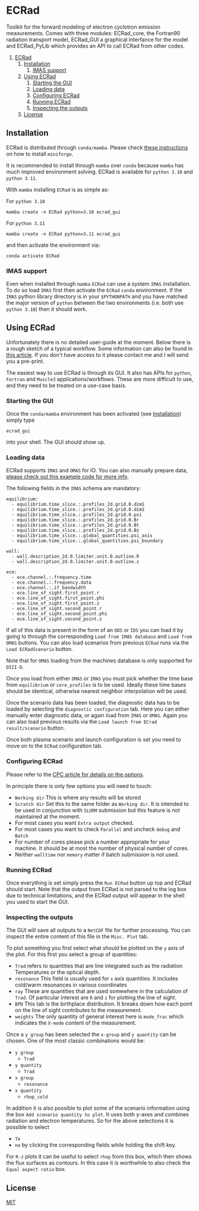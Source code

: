 # ECRad
Toolkit for the forward modeling of electron cyclotron emission measurements. Comes with three modules: ECRad_core, the Fortran90 radiation transport model, ECRad_GUI a graphical interfance for the model and ECRad_PyLib which provides an API to call ECRad from other codes.

1. [ECRad](#ecrad)
   1. [Installation](#installation)
      1. [IMAS support](#imas-support)
   2. [Using ECRad](#using-ecrad)
      1. [Starting the GUI](#starting-the-gui)
      2. [Loading data](#loading-data)
      3. [Configuring ECRad](#configuring-ecrad)
      4. [Running ECRad](#running-ecrad)
      5. [Inspecting the outputs](#inspecting-the-outputs)
   3. [License](#license)


## Installation
ECRad is distributed through `conda/mamba`. Please check [these instructions](https://github.com/conda-forge/miniforge) on how to install `miniforge`.

It is recommended to install through `mamba` over `conda` because `mamba` has much improved environment solving. ECRad is available for `python 3.10` and `python 3.11`.

With `mamba` installing `ECRad` is as simple as:

For `python 3.10`
```
mamba create -n ECRad python=3.10 ecrad_gui
```
For `python 3.11`
```
mamba create -n ECRad python=3.11 ecrad_gui
```
and then activate the environment via:
```
conda activate ECRad
```

### IMAS support
Even when installed through `mamba` `ECRad` can use a system `IMAS` installation. To do so load `IMAS` first then activate the `ECRad` `conda` environment. If the `IMAS` python library directory is in your `$PYTHONPATH` and you have matched the major version of `python` between the two environments (i.e. both use `python 3.10`) then it should work.

## Using ECRad
Unfortunately there is no detailed user-guide at the moment. Below there is a rough sketch of a typical workflow. Some information can also be found in [this article](https://www.sciencedirect.com/science/article/abs/pii/S0010465520300291). If you don't have access to it please contact me and I will send you a pre-print.

The easiest way to use ECRad is through its GUI. It also has APIs for `python`, `Fortran` and `Muscle3` applications/workflows. These are more difficult to use, and they need to be treated on a use-case basis.

### Starting the GUI
Once the `conda/mamba` environment has been activated (see [Installation](#installation)) simply type
```
ecrad_gui
```
into your shell. The GUI should show up.

### Loading data
ECRad supports `IMAS` and `OMAS` for IO. You can also manually prepare data, [please check out this example code for more info](https://github.com/AreWeDreaming/ECRad_GUI/blob/master/src/ecrad_gui/ECRad_GUI_Scenario_Maker.py).

The following fields in the `IMAS` schema are mandatory:
```
equilibrium:
  - equilibrium.time_slice.:.profiles_2d.grid.0.dim1
  - equilibrium.time_slice.:.profiles_2d.grid.0.dim2
  - equilibrium.time_slice.:.profiles_2d.grid.0.psi
  - equilibrium.time_slice.:.profiles_2d.grid.0.Br
  - equilibrium.time_slice.:.profiles_2d.grid.0.Bt
  - equilibrium.time_slice.:.profiles_2d.grid.0.Bz
  - equilibrium.time_slice.:.global_quantities.psi_axis
  - equilibrium.time_slice.:.global_quantities.psi_boundary

wall:
  - wall.description_2d.0.limiter.unit.0.outline.R
  - wall.description_2d.0.limiter.unit.0.outline.z

ece:
  - ece.channel.:.frequency.time
  - ece.channel.:.frequency.data
  - ece.channel.:.if_bandwidth
  - ece.line_of_sight.first_point.r
  - ece.line_of_sight.first_point.phi
  - ece.line_of_sight.first_point.z
  - ece.line_of_sight.second_point.r
  - ece.line_of_sight.second_point.phi
  - ece.line_of_sight.second_point.z
```

If all of this data is present in the form of an `ODS` or `IDS` you can load it by going to through the corresponding `Load from IMAS database` and `Load from OMAS` buttons. You can also load scenarios from previous `ECRad` runs via the `Load ECRadScenario` button.

Note that for `OMAS` loading from the machines database is only supported for `DIII-D`.

Once you load from either `OMAS` or `IMAS` you must pick whether the time base from `equilibrium` or `core_profiles` is to be used. Ideally these time bases should be identical, otherwise nearest neighbor interpolation will be used.

Once the scenario data has been loaded, the diagnostic data has to be loaded by selecting the `diagnostic configuration` tab. Here you can either manually enter diagnostic data, or again load from `IMAS` or `OMAS`. Again you can also load previous results via the `Load launch from ECrad result/scenario` button.

Once both plasma scenario and launch configuration is set you need to move on to the `ECRad` configuration tab.

### Configuring ECRad
Please refer to the [CPC article for details on the options](https://www.sciencedirect.com/science/article/abs/pii/S0010465520300291). 

In principle there is only few options you will need to touch:
- `Working dir` This is where any results will be stored
- `Scratch dir` Set this to the same folder as `Working dir`. It is intended to be used in conjunction with `SLURM` submission but this feature is not maintained at the moment.
- For most cases you want `Extra output` checked.
- For most cases you want to check `Parallel` and uncheck `debug` and `Batch`
- For number of cores please pick a number appropriate for your machine. It should be at most the number of physical number of cores.
- Neither `walltime` nor `memory` matter if batch submission is not used.

### Running ECRad
Once everything is set simply press the `Run ECRad` button up top and ECRad should start. Note that the output from ECRad is not parsed to the log box due to technical limitations, and the ECRad output will appear in the shell you used to start the GUI.

### Inspecting the outputs
The GUI will save all outputs to a `NetCDF` file for further processing. You can inspect the entire content of this file in the `Misc. Plot` tab. 

To plot something you first select what should be plotted on the `y` axis of the plot. For this first you select a group of quantities:
- `Trad` refers to quantities that are line integrated such as the radiation Temperatures or the optical depth.
- `resonance` This field is usually used for `x` axis quantities. It includes cold/warm resonances in various coordinates
- `ray` These are quantities that are used somewhere in the calculation of `Trad`. Of particular interest are `R` and `z` for plotting the line of sight.
- `BPD` This tab is the birthplace distribution. It breaks down how each point on the line of sight contributes to the measurement.
- `weights` The only quantity of general interest here is `mode_frac` which indicates the `X-mode` content of the measurement.

Once a `y group` has been selected the `x-group` and `y quantity` can be chosen. One of the most classic combinations would be:
- `y group`
  - `Trad`
- `y quantity`
  - `Trad`
- `x group`
  - `resonance`
- `x quantity`
  - `rhop_cold`

In addition it is also possible to plot some of the scenario information using the box `Add scenario quantity to plot`. It uses both y-axes and combines radiation and electron temperatures. So for the above selections it is possible to select 
- `Te`
- `ne`
by clicking the corresponding fields while holding the shift key.

For `R-z` plots it can be useful to select `rhop` from this box, which then shows the flux surfaces as contours. In this case it is worthwhile to also check the `Equal aspect ratio` box.

## License
[MIT](https://choosealicense.com/licenses/mit/)
